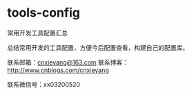 # tools-config
常用开发工具配置汇总

总结常用开发的工具配置，方便今后配置查看，构建自己的配置库。

联系邮箱：cnxieyang@163.com
联系博客：http://www.cnblogs.com/cnxieyang

联系微信号：xx03200520



